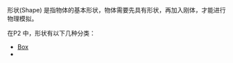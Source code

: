 形状\(Shape\) 是指物体的基本形状，物体需要先具有形状，再加入刚体，才能进行物理模拟。

在P2 中，形状有以下几种分类：

* [Box](/xing-zhuang/box.md)
* 




